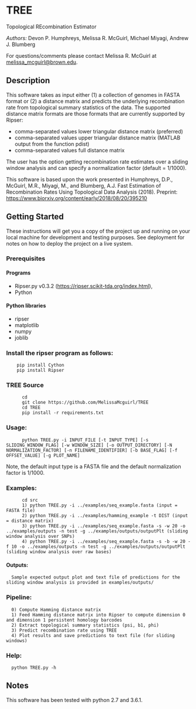 # TREE
Topological REcombination Estimator

_Authors:_ Devon P. Humphreys, Melissa R. McGuirl, Michael Miyagi, Andrew J. Blumberg

For questions/comments please contact Melissa R. McGuirl at melissa_mcguirl@brown.edu.


## Description 

This software takes as input either (1) a collection of genomes in FASTA format  or (2) a distance matrix and predicts the underlying recombination rate from topological summary statistics of the data. The supported distance matrix formats are those formats that are currently supported by Ripser:

* comma-separated values lower triangular distance matrix (preferred)
* comma-separated values upper triangular distance matrix (MATLAB output from the function pdist)
* comma-separated values full distance matrix

The user has the option getting recombination rate estimates over a sliding window analysis and can specify a normalization factor (default = 1/1000). 

This software is based upon the work presented in Humphreys, D.P., McGuirl, M.R., Miyagi, M., and Blumberg, A.J. Fast Estimation of Recombination Rates Using Topological Data Analysis (2018). Preprint: https://www.biorxiv.org/content/early/2018/08/20/395210

## Getting Started

These instructions will get you a copy of the project up and running on your local machine for development and testing purposes. See deployment for notes on how to deploy the project on a live system.

### Prerequisites

#### Programs
*  Ripser.py v0.3.2 (https://ripser.scikit-tda.org/index.html), 
*  Python 

#### Python libraries
 * ripser
 * matplotlib
 * numpy
 * joblib

### Install the ripser program as follows: 
```
	pip install Cython
	pip install Ripser
```

### TREE Source 
```
      cd 
      git clone https://github.com/MelissaMcguirl/TREE
      cd TREE
      pip install -r requirements.txt
```


### Usage: 
``` 
      python TREE.py -i INPUT_FILE [-t INPUT_TYPE] [-s SLIDING_WINDOW_FLAG] [-w WINDOW_SIZE] [-o OUTPUT_DIRECTORY] [-N NORMALIZATION_FACTOR] [-n FILENAME_IDENTIFIER] [-b BASE_FLAG] [-f OFFSET_VALUE] [-g PLOT_NAME]
```
Note, the default input type is a FASTA file and the default normalization factor is 1/1000.  

### Examples:    

```
      cd src
      1) python TREE.py -i ../examples/seq_example.fasta (input = FASTA file)   
      2) python TREE.py -i ../examples/hamming_example -t DIST (input = distance matrix)
      3) python TREE.py -i ../examples/seq_example.fasta -s -w 20 -o ../examples/outputs -n test -g ../examples/outputs/outputPlt (sliding window analysis over SNPs)
      4) python TREE.py -i ../examples/seq_example.fasta -s -b -w 20 -f 10 -o ../examples/outputs -n test -g ../examples/outputs/outputPlt (sliding window analysis over raw bases)
```
      
#### Outputs:
      Sample expected output plot and text file of predictions for the sliding window analysis is provided in examples/outputs/
      
### Pipeline:

      0) Compute Hamming distance matrix
      1) Feed Hamming distance matrix into Ripser to compute dimension 0 and dimension 1 persistent homology barcodes
      2) Extract topological summary statistics (psi, b1, phi)
      3) Predict recombination rate using TREE
      4) Plot results and save predictions to text file (for sliding windows)

### Help:
      python TREE.py -h


## Notes

This software has been tested with python 2.7 and 3.6.1.


